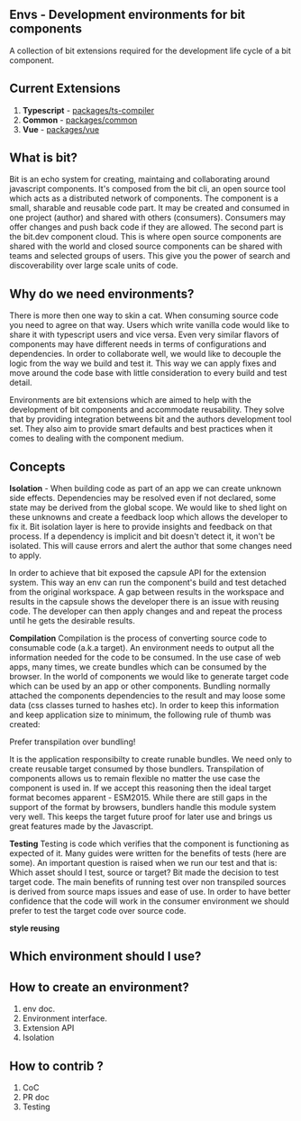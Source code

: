 Envs - Development environments for bit components
------------------------------------------------

A collection of bit extensions required for the development life cycle of a bit component.

Current Extensions 
------------------

1. **Typescript** - [packages/ts-compiler](https://github.com/teambit/envs/tree/master/packages/ts-compiler) 
2. **Common** - [packages/common](https://github.com/teambit/envs/tree/master/packages/common) 
3. **Vue** - [packages/vue](https://github.com/teambit/envs/tree/master/packages/vue) 

What is bit? 
-------------
Bit is an echo system for creating, maintaing and collaborating around javascript components. It's composed from the bit cli, an open source tool which acts as a distributed network of components. The component is a small, sharable and reusable code part. It may be created and consumed in one project (author) and shared with others (consumers). Consumers may offer changes and push back code if they are allowed. The second part is the bit.dev component cloud. This is where open source components are shared with the world and closed source components can be shared with teams and selected groups of users. This give you the power of search and discoverability over large scale units of code. 

Why do we need environments?
-----------------------------
There is more then one way to skin a cat. When consuming source code you need to agree on that way. Users which write vanilla code would like to share it with typescript users and vice versa. Even very similar flavors of components may have different needs in terms of configurations and dependencies. In order to collaborate well, we would like to decouple the logic from the way we build and test it. This way we can apply fixes and move around the code base with little consideration to every build and test detail.

Environments are bit extensions which are aimed to help with the development of bit components and accommodate reusability. They solve that by providing integration betweens bit and the authors development tool set. They also aim to provide smart defaults and best practices when it comes to dealing with the component medium.

Concepts
-------
**Isolation** - When building code as part of an app we can create unknown side effects. Dependencies may be resolved even if not declared, some state may be derived from the global scope. We would like to shed light on these unknowns and create a feedback loop which allows the developer to fix it. Bit isolation layer is here to provide insights and feedback on that process. If a dependency is implicit and bit doesn't detect it, it won't be isolated. This will cause errors and alert the author that some changes need to apply. 

In order to achieve that bit exposed the capsule API for the extension system. This way an env can run the component's build and test detached from the original workspace. A gap between results in the workspace and results in the capsule shows the developer there is an issue with reusing code. The developer can then apply changes and and repeat the process until he gets the desirable results.

**Compilation**
Compilation is the process of converting source code to consumable code (a.k.a target). An environment needs to output all the information needed for the code to be consumed. In the use case of web apps, many times, we create bundles which can be consumed by the browser. In the world of components we would like to generate target code which can be used by an app or other components. Bundling normally attached the components dependencies to the result and may loose some data (css classes turned to hashes etc). In order to keep this information and keep application size to minimum, the following rule of thumb was created:

Prefer transpilation over bundling!

It is the application responsibilty to create runable bundles. We need only to create reusable target consumed by those bundlers. Transpilation of components allows us to remain flexible no matter the use case the component is used in. If we accept this reasoning then the ideal target format becomes apparent - ESM2015. While there are still gaps in the support of the format by browsers, bundlers handle this module system very well. This keeps the target future proof for later use and brings us great features made by the Javascript.

**Testing**
Testing is code which verifies that the component is functioning as expected of it. Many guides were written for the benefits of tests (here are some). An important question is raised when we run our test and that is: Which asset should I test, source or target? Bit made the decision to test target code. The main benefits of running test over non transpiled sources is derived from source maps issues and ease of use. In order to have better confidence that the code will work in the consumer environment we should prefer to test the target code over source code. 

**style reusing**

Which environment should I use? 
-------------------------------
   
How to create an environment?
------------------------------
1. env doc.
2. Environment interface.
3. Extension API
4. Isolation

How to contrib ?
----------------
1. CoC
2. PR doc
3. Testing


